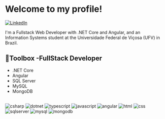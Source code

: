 # Welcome to my profile!
[![LinkedIn](https://img.shields.io/badge/linkedin-%230077B5.svg?style=for-the-badge&logo=linkedin&logoColor=white)](https://www.linkedin.com/in/lucasvvidal)


 I'm a Fullstack Web Developer with .NET Core and Angular, and an Information Systems student at the Universidade Federal de Viçosa (UFV) in Brazil.


## 🧰Toolbox -FullStack Developer

* .NET Core
* Angular
* SQL Server
* MySQL
* MongoDB

<div style="display: inline_block"><br/>

 <img aling= "center" alt="csharp" src="https://img.shields.io/badge/c%23-%23239120.svg?style=for-the-badge&logo=csharp&logoColor=white"/>
 <img aling= "center" alt="dotnet" src="https://img.shields.io/badge/.NET-5C2D91?style=for-the-badge&logo=.net&logoColor=white"/>
 <img aling= "center" alt="typescript" src="https://img.shields.io/badge/typescript-%23007ACC.svg?style=for-the-badge&logo=typescript&logoColor=white"/>
 <img aling= "center" alt="javascript" src="https://img.shields.io/badge/javascript-%23323330.svg?style=for-the-badge&logo=javascript&logoColor=%23F7DF1E"/>
<img aling= "center" alt="angular" src="https://img.shields.io/badge/angular-%23DD0031.svg?style=for-the-badge&logo=angular&logoColor=white"/>
<img aling= "center" alt="html" src="https://img.shields.io/badge/html5-%23E34F26.svg?style=for-the-badge&logo=html5&logoColor=white"/>
<img aling= "center" alt="css" src="https://img.shields.io/badge/css3-%231572B6.svg?style=for-the-badge&logo=css3&logoColor=white"/>
<img aling= "center" alt="sqlserver" src="https://img.shields.io/badge/Microsoft%20SQL%20Server-CC2927?style=for-the-badge&logo=microsoft%20sql%20server&logoColor=white"/>
<img aling= "center" alt="mysql" src="https://img.shields.io/badge/mysql-4479A1.svg?style=for-the-badge&logo=mysql&logoColor=white"/>
<img aling= "center" alt="mongodb" src="https://img.shields.io/badge/MongoDB-%234ea94b.svg?style=for-the-badge&logo=mongodb&logoColor=white"/>



